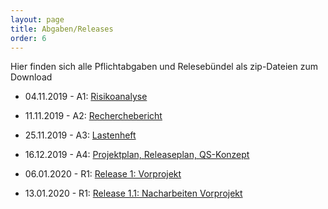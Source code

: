 ```yaml
---
layout: page
title: Abgaben/Releases
order: 6
---
```

<!-- Abgaben/Releases-Page -->
Hier finden sich alle Pflichtabgaben und Relesebündel als zip-Dateien zum Download

* 04.11.2019 - A1: <a href="{{site.url}}{{ site.baseurl}}/public/Abgaben/A1_nw19a.zip" download>Risikoanalyse</a>

* 11.11.2019 - A2: <a href="{{site.url}}{{ site.baseurl}}/public/Abgaben/A2_nw19a.zip" download>Recherchebericht</a>

* 25.11.2019 - A3: <a href="{{site.url}}{{ site.baseurl}}/public/Abgaben/A3_nw19a.zip" download>Lastenheft</a>

* 16.12.2019 - A4: <a href="{{site.url}}{{ site.baseurl}}/public/Abgaben/A4_nw19a.zip" download>Projektplan, Releaseplan, QS-Konzept</a>

* 06.01.2020 - R1: <a href="{{site.url}}{{ site.baseurl}}/public/Abgaben/R1_nw19a.zip" download>Release 1: Vorprojekt</a>

* 13.01.2020 - R1: <a href="{{site.url}}{{ site.baseurl}}/public/Abgaben/R1.1_nw19a.zip" download>Release 1.1: Nacharbeiten Vorprojekt</a>
